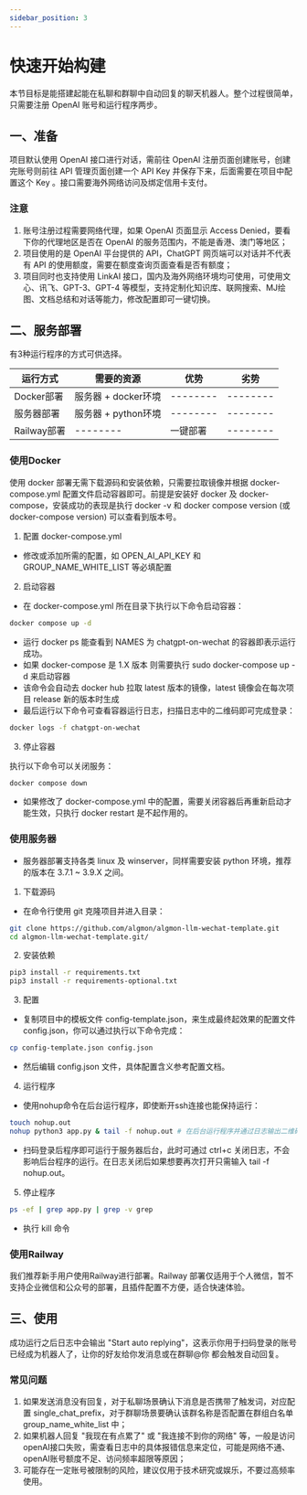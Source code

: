 ```yaml
---
sidebar_position: 3
---
```


# 快速开始构建

本节目标是能搭建起能在私聊和群聊中自动回复的聊天机器人。整个过程很简单，只需要注册 OpenAI 账号和运行程序两步。

## 一、准备

项目默认使用 OpenAI 接口进行对话，需前往 OpenAI 注册页面创建账号，创建完账号则前往 API 管理页面创建一个 API Key 并保存下来，后面需要在项目中配置这个 Key 。接口需要海外网络访问及绑定信用卡支付。

### 注意
1. 账号注册过程需要网络代理，如果 OpenAI 页面显示 Access Denied，要看下你的代理地区是否在 OpenAI 的服务范围内，不能是香港、澳门等地区；
2. 项目使用的是 OpenAI 平台提供的 API，ChatGPT 网页端可以对话并不代表有 API 的使用额度，需要在额度查询页面查看是否有额度；
3. 项目同时也支持使用 LinkAI 接口，国内及海外网络环境均可使用，可使用文心、讯飞、GPT-3、GPT-4 等模型，支持定制化知识库、联网搜索、MJ绘图、文档总结和对话等能力，修改配置即可一键切换。

## 二、服务部署
有3种运行程序的方式可供选择。

| 运行方式 | 需要的资源 | 优势 | 劣势 |
| -------- | -------- | -------- | -------- |
| Docker部署 | 服务器 + docker环境 | -------- | -------- |
| 服务器部署 | 服务器 + python环境 | -------- | -------- |
| Railway部署 | -------- | 一键部署 | -------- |

### 使用Docker
使用 docker 部署无需下载源码和安装依赖，只需要拉取镜像并根据 docker-compose.yml 配置文件启动容器即可。前提是安装好 docker 及 docker-compose，安装成功的表现是执行 docker -v 和 docker compose version (或 docker-compose version) 可以查看到版本号。

1. 配置 docker-compose.yml
* 修改或添加所需的配置，如 OPEN_AI_API_KEY 和 GROUP_NAME_WHITE_LIST 等必填配置

2. 启动容器
* 在 docker-compose.yml 所在目录下执行以下命令启动容器：

```bash "
docker compose up -d
```

* 运行 docker ps 能查看到 NAMES 为 chatgpt-on-wechat 的容器即表示运行成功。
* 如果 docker-compose 是 1.X 版本 则需要执行 sudo docker-compose up -d 来启动容器
* 该命令会自动去 docker hub 拉取 latest 版本的镜像，latest 镜像会在每次项目 release 新的版本时生成
* 最后运行以下命令可查看容器运行日志，扫描日志中的二维码即可完成登录：

```bash "
docker logs -f chatgpt-on-wechat
```

3. 停止容器

执行以下命令可以关闭服务：

```bash "
docker compose down
```

* 如果修改了 docker-compose.yml 中的配置，需要关闭容器后再重新启动才能生效，只执行 docker restart 是不起作用的。

### 使用服务器
* 服务器部署支持各类 linux 及 winserver，同样需要安装 python 环境，推荐的版本在 3.7.1 ~ 3.9.X 之间。

1. 下载源码
* 在命令行使用 git 克隆项目并进入目录：

```bash "
git clone https://github.com/algmon/algmon-llm-wechat-template.git
cd algmon-llm-wechat-template.git/
```

2. 安装依赖

```bash "
pip3 install -r requirements.txt
pip3 install -r requirements-optional.txt
```

3. 配置
* 复制项目中的模板文件 config-template.json，来生成最终起效果的配置文件config.json，你可以通过执行以下命令完成：

```bash "
cp config-template.json config.json
```

* 然后编辑 config.json 文件，具体配置含义参考配置文档。

4. 运行程序

* 使用nohup命令在后台运行程序，即使断开ssh连接也能保持运行：

```bash "
touch nohup.out
nohup python3 app.py & tail -f nohup.out # 在后台运行程序并通过日志输出二维码
```

* 扫码登录后程序即可运行于服务器后台，此时可通过 ctrl+c 关闭日志，不会影响后台程序的运行。在日志关闭后如果想要再次打开只需输入 tail -f nohup.out。

5. 停止程序

```bash "
ps -ef | grep app.py | grep -v grep
```
* 执行 kill 命令

### 使用Railway
我们推荐新手用户使用Railway进行部署。Railway 部署仅适用于个人微信，暂不支持企业微信和公众号的部署，且插件配置不方便，适合快速体验。

## 三、使用
成功运行之后日志中会输出 "Start auto replying"，这表示你用于扫码登录的账号已经成为机器人了，让你的好友给你发消息或在群聊@你 都会触发自动回复。

### 常见问题
1. 如果发送消息没有回复，对于私聊场景确认下消息是否携带了触发词，对应配置 single_chat_prefix，对于群聊场景要确认该群名称是否配置在群组白名单 group_name_white_list 中；
2. 如果机器人回复 "我现在有点累了" 或 "我连接不到你的网络" 等，一般是访问openAI接口失败，需查看日志中的具体报错信息来定位，可能是网络不通、openAI账号额度不足、访问频率超限等原因；
3. 可能存在一定账号被限制的风险，建议仅用于技术研究或娱乐，不要过高频率使用。